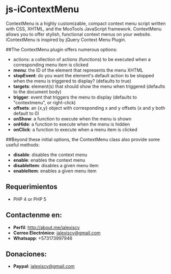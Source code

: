 # js-iContextMenu
ContextMenu is a highly customizable, compact context menu script written with CSS, XHTML, and the MooTools JavaScript framework. ContextMenu allows you to offer stylish, functional context menus on your website. 
iContextMenu is inspired by jQuery Context Menu Plugin.

##The ContextMenu plugin offers numerous options:

* actions: a collection of actions (functions) to be executed when a corresponding menu item is clicked
* **menu**: the ID of the element that represents the menu XHTML
* **stopEvent**: do you want the element's default action to be stopped when the menu is triggered to display? (defaults to true)
* **targets**: element(s) that should show the menu when triggered (defaults to the document body)
* **trigger**: event that triggers the menu to display (defaults to "contextmenu", or right-click)
* **offsets**: an {x,y} object with corresponding x and y offsets (x and y both default to 0)
* **onShow**: a function to execute when the menu is shown
* **onHide**: a function to execute when the menu is hidden
* **onClick**: a function to execute when a menu item is clicked

##Beyond these initial options, the ContextMenu class also provide some useful methods:

* **disable**: disables the context menu
* **enable**: enables the context menu
* **disableItem**: disables a given menu item
* **enableItem**: enables a given menu item



## Requerimientos
* PHP 4 or PHP 5

## Contactenme en:
* **Perfil**: http://about.me/jalexiscv
* **Correo Electrónico**: jalexiscv@gmail.com
* **Whatsapp**: +573173997946

## Donaciones:
* **Paypal**: jalexiscv@gmail.com
